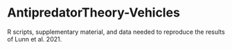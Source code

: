# AntipredatorTheory-Vehicles
R scripts, supplementary material, and data needed to reproduce the results of Lunn et al. 2021. 
